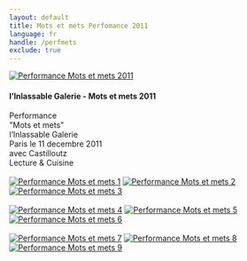 ```yaml
---
layout: default
title: Mots et mets Perfomance 2011
language: fr
handle: /perfmets
exclude: true
---
```


<a rel="lightbox" data-lightbox="example-1" href="/galeries/performance-mets/voix-chocolactees.jpg" title="Performance Mots et mets 2011"><img src="/galeries/performance-mets/voix-chocolactees.jpg" alt="Performance Mots et mets 2011" class="img-left"></a>
#### l’Inlassable Galerie - Mots et mets 2011  
  
Performance  
"Mots et mets"   
l’Inlassable Galerie  
Paris le 11 decembre 2011  
avec Castilloutz  
Lecture & Cuisine 
<br style="clear:both" />
<br style="clear:both" />
<a rel="lightbox" data-lightbox="example-1" href="/galeries/performance-mets/IMG_1644.geaendert.jpg" title="Performance Mots et mets 1"><img src="/galeries/performance-mets/IMG_1644.geaendert.jpg" alt="Performance Mots et mets 1" class="img-left3"></a>
<a rel="lightbox" data-lightbox="example-1" href="/galeries/performance-mets/IMG_1645.geaendert.jpg" title="Performance Mots et mets 2"><img src="/galeries/performance-mets/IMG_1645.geaendert.jpg" alt="Performance Mots et mets 2" class="img-left3"></a>
<a rel="lightbox" data-lightbox="example-1" href="/galeries/performance-mets/IMG_1646.geaendert.jpg" title="Performance Mots et mets 3"><img src="/galeries/performance-mets/IMG_1646.geaendert.jpg" alt="Performance Mots et mets 3" class="img-left3"></a>
<br style="clear:both" />
<br style="clear:both" />
<a rel="lightbox" data-lightbox="example-1" href="/galeries/performance-mets/x10-2011_1211BF.geaendert.jpg" title="Performance Mots et mets 4"><img src="/galeries/performance-mets/x10-2011_1211BF.geaendert.jpg" alt="Performance Mots et mets 4" class="img-left3"></a>
<a rel="lightbox" data-lightbox="example-1" href="/galeries/performance-mets/x10-2011_1211BG.geaendert.jpg" title="Performance Mots et mets 5"><img src="/galeries/performance-mets/x10-2011_1211BG.geaendert.jpg" alt="Performance Mots et mets 5" class="img-left3"></a>
<a rel="lightbox" data-lightbox="example-1" href="/galeries/performance-mets/x10-2011_1211BH.geaendert.jpg" title="Performance Mots et mets 6"><img src="/galeries/performance-mets/x10-2011_1211BH.geaendert.jpg" alt="Performance Mots et mets 6" class="img-left3"></a>
<br style="clear:both" />
<br style="clear:both" />
<a rel="lightbox" data-lightbox="example-1" href="/galeries/performance-mets/x10-2011_1211BU.geaendert.jpg" title="Performance Mots et mets 7"><img src="/galeries/performance-mets/x10-2011_1211BU.geaendert.jpg" alt="Performance Mots et mets 7" class="img-left3"></a>
<a rel="lightbox" data-lightbox="example-1" href="/galeries/performance-mets/x10-2011_1211BK.geaendert.jpg" title="Performance Mots et mets 8"><img src="/galeries/performance-mets/x10-2011_1211BK.geaendert.jpg" alt="Performance Mots et mets 8" class="img-left3"></a>
<a rel="lightbox" data-lightbox="example-1" href="/galeries/performance-mets/x10-2011_1211BL.geaendert.jpg" title="Performance Mots et mets 9"><img src="/galeries/performance-mets/x10-2011_1211BL.geaendert.jpg" alt="Performance Mots et mets 9" class="img-left3"></a>
<br style="clear:both" />
<br style="clear:both" />

